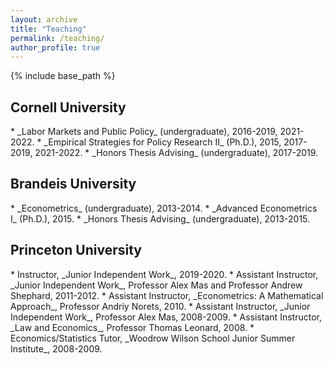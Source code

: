 ```yaml
---
layout: archive
title: "Teaching"
permalink: /teaching/
author_profile: true
---
```


{% include base_path %}

<h2>Cornell University</h2>
* _Labor Markets and Public Policy_ (undergraduate), 2016-2019, 2021-2022.
* _Empirical Strategies for Policy Research II_ (Ph.D.), 2015, 2017-2019, 2021-2022.
* _Honors Thesis Advising_ (undergraduate), 2017-2019.

<h2>Brandeis University</h2>
* _Econometrics_ (undergraduate), 2013-2014.
* _Advanced Econometrics I_ (Ph.D.), 2015.
* _Honors Thesis Advising_ (undergraduate), 2013-2015.

<h2>Princeton University</h2>
* Instructor, _Junior Independent Work_, 2019-2020.
* Assistant Instructor, _Junior Independent Work_, Professor Alex Mas and Professor Andrew Shephard, 2011-2012.
* Assistant Instructor, _Econometrics: A Mathematical Approach_, Professor Andriy Norets, 2010.
* Assistant Instructor, _Junior Independent Work_, Professor Alex Mas, 2008-2009. 
* Assistant Instructor, _Law and Economics_, Professor Thomas Leonard, 2008.
* Economics/Statistics Tutor, _Woodrow Wilson School Junior Summer Institute_, 2008-2009.
